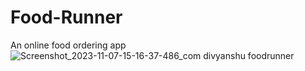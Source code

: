 # Food-Runner
An online food ordering app
![Screenshot_2023-11-07-15-16-37-486_com divyanshu foodrunner](https://github.com/divyanshu15/Food-Runner/assets/43715856/2c7d3395-ba1a-468a-813b-30271a7cf08a)
